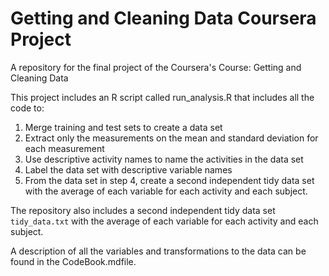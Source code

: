 # Getting and Cleaning Data Coursera Project

A repository for the final project of the Coursera's Course: Getting and Cleaning Data

This project includes an R script called run_analysis.R that includes all the code to:

1. Merge training and test sets to create a data set
2. Extract only the measurements on the mean and standard deviation for each measurement
3. Use descriptive activity names to name the activities in the data set
4. Label the data set with descriptive variable names
5. From the data set in step 4, create a second independent tidy data set with the average of each variable for each activity and each subject.

The repository also includes a second independent tidy data set ```tidy_data.txt``` with the average of each variable for each activity and each subject.

A description of all the variables and transformations to the data can be found in the CodeBook.mdfile.
